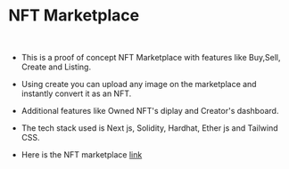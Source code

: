 # NFT Marketplace
<br>

*  This is a proof of concept NFT Marketplace with features like Buy,Sell, Create and Listing.
*  Using create you can upload any image on the marketplace and instantly convert it as an NFT.   

*  Additional features like Owned NFT's diplay and Creator's dashboard.

*  The tech stack used is Next js, Solidity, Hardhat, Ether js and Tailwind CSS.

*  Here is the NFT marketplace [link](https://nft-marketplace-testnet.vercel.app/) 
